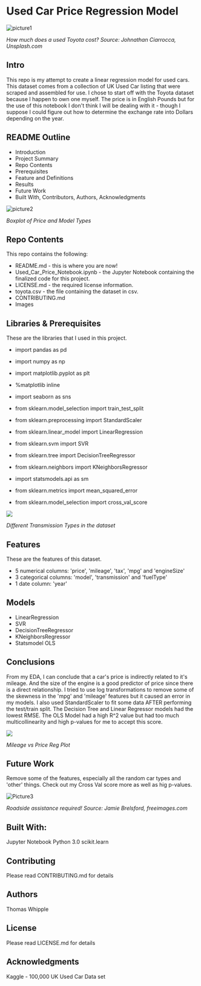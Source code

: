 # Used Car Price Regression Model


![picture1](https://raw.githubusercontent.com/twhipple/Used_Car_Price_Regression_Model/main/Images/johnathan-ciarrocca-x3HRBLzCmBU-unsplash.jpg)

*How much does a used Toyota cost? Source: Johnathan Ciarrocca, Unsplash.com*


## Intro
This repo is my attempt to create a linear regression model for used cars.
This dataset comes from a collection of UK Used Car listing that were scraped and assembled for use. I chose to start off with the Toyota dataset because I happen to own one myself. The price is in English Pounds but for the use of this notebook I don't think I will be dealing with it - though I suppose I could figure out how to determine the exchange rate into Dollars depending on the year.


## README Outline
* Introduction 
* Project Summary
* Repo Contents
* Prerequisites
* Feature and Definitions
* Results
* Future Work
* Built With, Contributors, Authors, Acknowledgments


![picture2](https://raw.githubusercontent.com/twhipple/Used_Car_Price_Regression_Model/main/Images/Screen%20Shot%202020-10-13%20at%208.59.55%20AM.png)

*Boxplot of Price and Model Types*


## Repo Contents
This repo contains the following:
* README.md - this is where you are now!
* Used_Car_Price_Notebook.ipynb - the Jupyter Notebook containing the finalized code for this project.
* LICENSE.md - the required license information.
* toyota.csv - the file containing the dataset in csv.
* CONTRIBUTING.md 
* Images



## Libraries & Prerequisites
These are the libraries that I used in this project.

* import pandas as pd
* import numpy as np
* import matplotlib.pyplot as plt
* %matplotlib inline
* import seaborn as sns

* from sklearn.model_selection import train_test_split
* from sklearn.preprocessing import StandardScaler

* from sklearn.linear_model import LinearRegression
* from  sklearn.svm import SVR
* from sklearn.tree import DecisionTreeRegressor
* from sklearn.neighbors import KNeighborsRegressor

* import statsmodels.api as sm

* from sklearn.metrics import mean_squared_error
* from sklearn.model_selection import cross_val_score

![](https://raw.githubusercontent.com/twhipple/Used_Car_Price_Regression_Model/main/Images/Screen%20Shot%202020-10-13%20at%209.00.24%20AM.png)

*Different Transmission Types in the dataset*


## Features
These are the features of this dataset.

* 5 numerical columns: 'price', 'mileage', 'tax', 'mpg' and 'engineSize'
* 3 categorical columns: 'model', 'transmission' and 'fuelType'
* 1 date column: 'year'


## Models
* LinearRegression
* SVR
* DecisionTreeRegressor
* KNeighborsRegressor
* Statsmodel OLS

## Conclusions
From my EDA, I can conclude that a car's price is indirectly related to it's mileage. And the size of the engine is a good predictor of price since there is a direct relationship.
I tried to use log transformations to remove some of the skewness in the 'mpg' and 'mileage' features but it caused an error in my models.
I also used StandardScaler to fit some data AFTER performing the test/train split.
The Decision Tree and Linear Regressor models had the lowest RMSE.
The OLS Model had a high R^2 value but had too much multicollinearity and high p-values for me to accept this score.


![](https://raw.githubusercontent.com/twhipple/Used_Car_Price_Regression_Model/main/Images/Screen%20Shot%202020-10-13%20at%209.16.16%20AM.png)

*Mileage vs Price Reg Plot*


## Future Work
Remove some of the features, especially all the random car types and 'other' things. Check out my Cross Val score more as well as hig p-values.


![Picture3](https://raw.githubusercontent.com/twhipple/Used_Car_Price_Regression_Model/main/Images/roadside-assistance-required-jamie%20brelsford.jpg)

*Roadside assistance required! Source: Jamie Brelsford, freeimages.com*


## Built With:
Jupyter Notebook
Python 3.0
scikit.learn

## Contributing
Please read CONTRIBUTING.md for details

## Authors
Thomas Whipple

## License
Please read LICENSE.md for details

## Acknowledgments
Kaggle - 100,000 UK Used Car Data set
